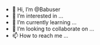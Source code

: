 - 👋 Hi, I’m @Babuser
- 👀 I’m interested in ...
- 🌱 I’m currently learning ...
- 💞️ I’m looking to collaborate on ...
- 📫 How to reach me ...

<!---
Babuser/Babuser is a ✨ special ✨ repository because its `README.md` (this file) appears on your GitHub profile.
You can click the Preview link to take a look at your changes.
--->
